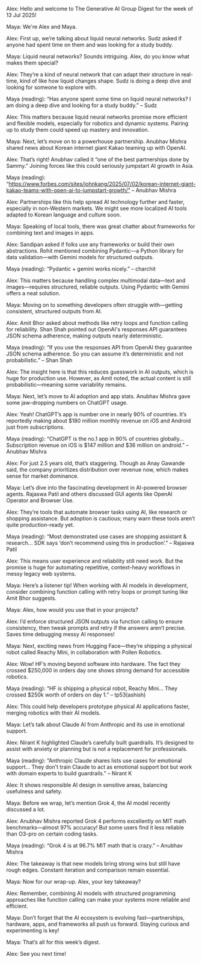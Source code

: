 Alex: Hello and welcome to The Generative AI Group Digest for the week of 13 Jul 2025!

Maya: We're Alex and Maya.

Alex: First up, we’re talking about liquid neural networks. Sudz asked if anyone had spent time on them and was looking for a study buddy.

Maya: Liquid neural networks? Sounds intriguing. Alex, do you know what makes them special?

Alex: They’re a kind of neural network that can adapt their structure in real-time, kind of like how liquid changes shape. Sudz is doing a deep dive and looking for someone to explore with.

Maya (reading): “Has anyone spent some time on liquid neural networks? I am doing a deep dive and looking for a study buddy.” – Sudz

Alex: This matters because liquid neural networks promise more efficient and flexible models, especially for robotics and dynamic systems. Pairing up to study them could speed up mastery and innovation.

Maya: Next, let’s move on to a powerhouse partnership. Anubhav Mishra shared news about Korean internet giant Kakao teaming up with OpenAI.

Alex: That’s right! Anubhav called it “one of the best partnerships done by Sammy.” Joining forces like this could seriously jumpstart AI growth in Asia.

Maya (reading): “https://www.forbes.com/sites/johnkang/2025/07/02/korean-internet-giant-kakao-teams-with-open-ai-to-jumpstart-growth/” – Anubhav Mishra

Alex: Partnerships like this help spread AI technology further and faster, especially in non-Western markets. We might see more localized AI tools adapted to Korean language and culture soon.

Maya: Speaking of local tools, there was great chatter about frameworks for combining text and images in apps.

Alex: Sandipan asked if folks use any frameworks or build their own abstractions. Rohit mentioned combining Pydantic—a Python library for data validation—with Gemini models for structured outputs.

Maya (reading): “Pydantic + gemini works nicely.” – charchit

Alex: This matters because handling complex multimodal data—text and images—requires structured, reliable outputs. Using Pydantic with Gemini offers a neat solution.

Maya: Moving on to something developers often struggle with—getting consistent, structured outputs from AI.

Alex: Amit Bhor asked about methods like retry loops and function calling for reliability. Shan Shah pointed out OpenAI's responses API guarantees JSON schema adherence, making outputs nearly deterministic.

Maya (reading): “If you use the responses API from OpenAI they guarantee JSON schema adherence. So you can assume it’s deterministic and not probabilistic.” – Shan Shah

Alex: The insight here is that this reduces guesswork in AI outputs, which is huge for production use. However, as Amit noted, the actual content is still probabilistic—meaning some variability remains.

Maya: Next, let’s move to AI adoption and app stats. Anubhav Mishra gave some jaw-dropping numbers on ChatGPT usage.

Alex: Yeah! ChatGPT’s app is number one in nearly 90% of countries. It’s reportedly making about $180 million monthly revenue on iOS and Android just from subscriptions.

Maya (reading): “ChatGPT is the no.1 app in 90% of countries globally… Subscription revenue on iOS is $147 million and $36 million on android.” – Anubhav Mishra

Alex: For just 2.5 years old, that’s staggering. Though as Anay Gawande said, the company prioritizes distribution over revenue now, which makes sense for market dominance.

Maya: Let’s dive into the fascinating development in AI-powered browser agents. Rajaswa Patil and others discussed GUI agents like OpenAI Operator and Browser Use.

Alex: They’re tools that automate browser tasks using AI, like research or shopping assistance. But adoption is cautious; many warn these tools aren’t quite production-ready yet.

Maya (reading): “Most demonstrated use cases are shopping assistant & research... SDK says ‘don’t recommend using this in production’.” – Rajaswa Patil

Alex: This means user experience and reliability still need work. But the promise is huge for automating repetitive, context-heavy workflows in messy legacy web systems.

Maya: Here’s a listener tip! When working with AI models in development, consider combining function calling with retry loops or prompt tuning like Amit Bhor suggests.

Maya: Alex, how would you use that in your projects?

Alex: I’d enforce structured JSON outputs via function calling to ensure consistency, then tweak prompts and retry if the answers aren’t precise. Saves time debugging messy AI responses!

Maya: Next, exciting news from Hugging Face—they’re shipping a physical robot called Reachy Mini, in collaboration with Pollen Robotics.

Alex: Wow! HF’s moving beyond software into hardware. The fact they crossed $250,000 in orders day one shows strong demand for accessible robotics.

Maya (reading): “HF is shipping a physical robot, Reachy Mini... They crossed $250k worth of orders on day 1.” – tp53(ashish)

Alex: This could help developers prototype physical AI applications faster, merging robotics with their AI models.

Maya: Let’s talk about Claude AI from Anthropic and its use in emotional support.

Alex: Nirant K highlighted Claude’s carefully built guardrails. It’s designed to assist with anxiety or planning but is not a replacement for professionals.

Maya (reading): “Anthropic Claude shares lists use cases for emotional support… They don't train Claude to act as emotional support bot but work with domain experts to build guardrails.” – Nirant K

Alex: It shows responsible AI design in sensitive areas, balancing usefulness and safety.

Maya: Before we wrap, let’s mention Grok 4, the AI model recently discussed a lot.

Alex: Anubhav Mishra reported Grok 4 performs excellently on MIT math benchmarks—almost 97% accuracy! But some users find it less reliable than O3-pro on certain coding tasks.

Maya (reading): “Grok 4 is at 96.7% MIT math that is crazy.” – Anubhav Mishra

Alex: The takeaway is that new models bring strong wins but still have rough edges. Constant iteration and comparison remain essential.

Maya: Now for our wrap-up. Alex, your key takeaway?

Alex: Remember, combining AI models with structured programming approaches like function calling can make your systems more reliable and efficient.

Maya: Don’t forget that the AI ecosystem is evolving fast—partnerships, hardware, apps, and frameworks all push us forward. Staying curious and experimenting is key!

Maya: That’s all for this week’s digest.

Alex: See you next time!
